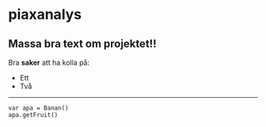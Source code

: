 # piaxanalys

## Massa bra text om projektet!!
Bra **saker** att ha kolla på:
- Ett
- Två

---

```
var apa = Banan()
apa.getFruit()
```

